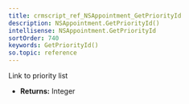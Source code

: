 ```yaml
---
title: crmscript_ref_NSAppointment_GetPriorityId
description: NSAppointment.GetPriorityId()
intellisense: NSAppointment.GetPriorityId
sortOrder: 740
keywords: GetPriorityId()
so.topic: reference
---
```



Link to priority list



* **Returns:** Integer


